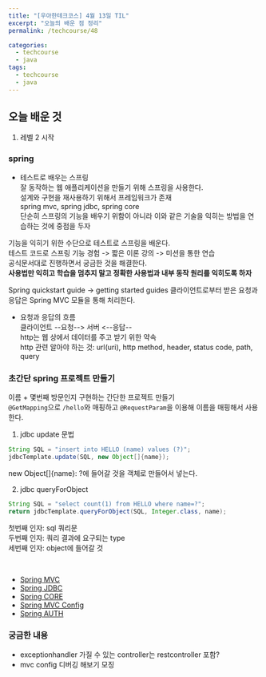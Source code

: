 ```yaml
---
title: "[우아한테크코스] 4월 13일 TIL"
excerpt: "오늘의 배운 점 정리"
permalink: /techcourse/48

categories:
  - techcourse
  - java
tags:
  - techcourse  
  - java
---  
```

## 오늘 배운 것 
1. 레벨 2 시작

### spring  
- 테스트로 배우는 스프링  
잘 동작하는 웹 애플리케이션을 만들기 위해 스프링을 사용한다.  
설계와 구현을 재사용하기 위해서 프레임워크가 존재  
spring mvc, spring jdbc, spring core  
단순히 스프링의 기능을 배우기 위함이 아니라 이와 같은 기술을 익히는 방법을 연습하는 것에 중점을 두자  

기능을 익히기 위한 수단으로 테스트로 스프링을 배운다.  
테스트 코드로 스프링 기능 경험 -> 짧은 이론 강의 -> 미션을 통한 연습  
공식문서대로 진행하면서 궁금한 것을 해결한다.  
**사용법만 익히고 학습을 멈추지 말고 정확한 사용법과 내부 동작 원리를 익히도록 하자**  

Spring quickstart guide -> getting started guides 
클라이언트로부터 받은 요청과 응답은 Spring MVC 모듈을 통해 처리한다.  

- 요청과 응답의 흐름  
클라이언트 --요청--> 서버 
        <--응답--  
http는 웹 상에서 데이터를 주고 받기 위한 약속  
http 관련 알아야 하는 것: url(uri), http method, header, status code, path, query  

### 초간단 spring 프로젝트 만들기  
이름 + 몇번째 방문인지 구현하는 간단한 프로젝트 만들기  
`@GetMapping`으로 `/hello`와 매핑하고 `@RequestParam`을 이용해 이름을 매핑해서 사용한다.  
1. jdbc update 문법  
```java
String SQL = "insert into HELLO (name) values (?)";
jdbcTemplate.update(SQL, new Object[]{name});  
```  
new Object[]{name}: ?에 들어갈 것을 객체로 만들어서 넣는다.  

2. jdbc queryForObject  
```java
String SQL = "select count(1) from HELLO where name=?";
return jdbcTemplate.queryForObject(SQL, Integer.class, name);
```  
첫번째 인자: sql 쿼리문  
두번째 인자: 쿼리 결과에 요구되는 type  
세번째 인자: object에 들어갈 것  

<br>

- [Spring MVC](https://dusdn1702.github.io/study/28)  
- [Spring JDBC](https://dusdn1702.github.io/study/27)  
- [Spring CORE](https://dusdn1702.github.io/study/29)  
- [Spring MVC Config](https://dusdn1702.github.io/study/30)  
- [Spring AUTH](https://dusdn1702.github.io/study/31)  

### 궁금한 내용  
- exceptionhandler 가질 수 있는 controller는 restcontroller 포함?  
- mvc config 디버깅 해보기 모징  
